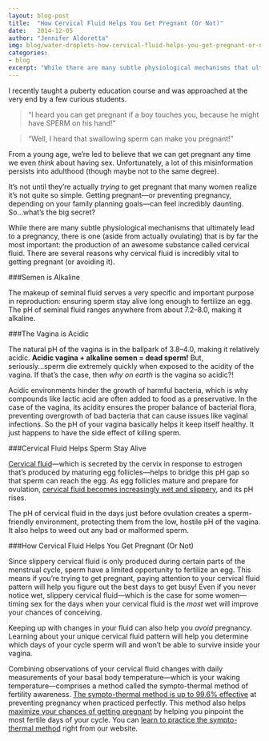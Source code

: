 ```yaml
---
layout: blog-post
title:  "How Cervical Fluid Helps You Get Pregnant (Or Not)"
date:   2014-12-05
author: "Jennifer Aldoretta"
img: blog/water-droplets-how-cervical-fluid-helps-you-get-pregnant-or-not.jpg
categories:
- blog
excerpt: "While there are many subtle physiological mechanisms that ultimately lead to a pregnancy, there is one (aside from actually ovulating) that is by far the most important..."
---
```


I recently taught a puberty education course and was approached at the very end by a few curious students. 

>&ldquo;I heard you can get pregnant if a boy touches you, because he might have SPERM on his hand!&rdquo;

>&ldquo;Well, I heard that swallowing sperm can make you pregnant!&rdquo;

From a young age, we&rsquo;re led to believe that we can get pregnant any time we even *think* about having sex. Unfortunately, a lot of this misinformation persists into adulthood (though maybe not to the same degree).

It&rsquo;s not until they&rsquo;re actually *trying* to get pregnant that many women realize it&rsquo;s not quite so simple. Getting pregnant&mdash;or preventing pregnancy, depending on your family planning goals&mdash;can feel incredibly daunting. So...what&rsquo;s the big secret?

While there are many subtle physiological mechanisms that ultimately lead to a pregnancy, there is one (aside from actually ovulating) that is by far the most important: the production of an awesome substance called cervical fluid. There are several reasons why cervical fluid is incredibly vital to getting pregnant (or avoiding it).

###Semen is Alkaline

The makeup of seminal fluid serves a very specific and important purpose in reproduction: ensuring sperm stay alive long enough to fertilize an egg. The pH of seminal fluid ranges anywhere from about 7.2&ndash;8.0, making it alkaline.

###The Vagina is Acidic

The natural pH of the vagina is in the ballpark of 3.8&ndash;4.0, making it relatively acidic. **Acidic vagina + alkaline semen = dead sperm!** But, seriously...sperm die extremely quickly when exposed to the acidity of the vagina. If that&rsquo;s the case, then *why on earth* is the vagina so acidic?!

Acidic environments hinder the growth of harmful bacteria, which is why compounds like lactic acid are often added to food as a preservative. In the case of the vagina, its acidity ensures the proper balance of bacterial flora, preventing overgrowth of bad bacteria that can cause issues like vaginal infections. So the pH of your vagina basically helps it keep itself healthy. It just happens to have the side effect of killing sperm.

###Cervical Fluid Helps Sperm Stay Alive

<a class="text-link" href="/the-cycle/chapter-6-hormone-changes-and-fertility-signals/#what-is-cervical-fluid">Cervical fluid</a>&mdash;which is secreted by the cervix in response to estrogen that&rsquo;s produced by maturing egg follicles&mdash;helps to bridge this pH gap so that sperm can reach the egg. As egg follicles mature and prepare for ovulation, <a class="text-link" href="/the-cycle/appendix-e-visualizing-cervical-fluid-changes/">cervical fluid becomes increasingly wet and slippery</a>, and its pH rises. 

The pH of cervical fluid in the days just before ovulation creates a sperm-friendly environment, protecting them from the low, hostile pH of the vagina. It also helps to weed out any bad or malformed sperm.

###How Cervical Fluid Helps You Get Pregnant (Or Not)

Since slippery cervical fluid is only produced during certain parts of the menstrual cycle, sperm have a limited opportunity to fertilize an egg. This means if you&rsquo;re trying to get pregnant, paying attention to your cervical fluid pattern will help you figure out the best days to get busy! Even if you never notice wet, slippery cervical fluid&mdash;which is the case for some women&mdash;timing sex for the days when your cervical fluid is the *most* wet will improve your chances of conceiving.

Keeping up with changes in your fluid can also help you *avoid* pregnancy. Learning about your unique cervical fluid pattern will help you determine which days of your cycle sperm will and won&rsquo;t be able to survive inside your vagina.

Combining observations of your cervical fluid changes with daily measurements of your basal body temperature&mdash;which is your waking temperature&mdash;comprises a method called the sympto-thermal method of fertility awareness. <a class="text-link" href="/the-cycle/chapter-9-sympto-thermal-method-effectiveness/">The sympto-thermal method is up to 99.6% effective</a> at preventing pregnancy when practiced perfectly. This method also helps <a class="text-link" href="/blog/2014/07/04/how-to-get-pregnant-while-charting-your-fertility/">maximize your chances of getting pregnant</a> by helping you pinpoint the most fertile days of your cycle. You can <a class="text-link" href="/the-cycle/chapter-7-the-rules-of-the-sympto-thermal-method/">learn to practice the sympto-thermal method</a> right from our website.